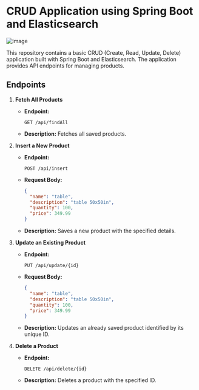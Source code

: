 # CRUD Application using Spring Boot and Elasticsearch

![image](https://github.com/lucasruviaro/spring-elasticsearch-crud/assets/103154696/c8110897-a002-4563-ba72-b79f2cc2e4f6)


This repository contains a basic CRUD (Create, Read, Update, Delete) application built with Spring Boot and Elasticsearch. The application provides API endpoints for managing products.

## Endpoints

1. **Fetch All Products**

   - **Endpoint:**
     ```http
     GET /api/findAll
     ```

   - **Description:**
     Fetches all saved products.

2. **Insert a New Product**

   - **Endpoint:**
     ```http
     POST /api/insert
     ```

   - **Request Body:**
     ```json
     {
       "name": "table",
       "description": "table 50x50in",
       "quantity": 100,
       "price": 349.99
     }
     ```

   - **Description:**
     Saves a new product with the specified details.

3. **Update an Existing Product**

   - **Endpoint:**
     ```http
     PUT /api/update/{id}
     ```

   - **Request Body:**
     ```json
     {
       "name": "table",
       "description": "table 50x50in",
       "quantity": 100,
       "price": 349.99
     }
     ```

   - **Description:**
     Updates an already saved product identified by its unique ID.

4. **Delete a Product**

   - **Endpoint:**
     ```http
     DELETE /api/delete/{id}
     ```

   - **Description:**
     Deletes a product with the specified ID.
